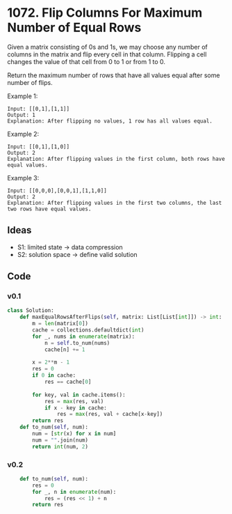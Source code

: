 # 1072. Flip Columns For Maximum Number of Equal Rows

Given a matrix consisting of 0s and 1s, we may choose any number of columns in the matrix and flip every cell in that column.  Flipping a cell changes the value of that cell from 0 to 1 or from 1 to 0.

Return the maximum number of rows that have all values equal after some number of flips.

 

Example 1:

```
Input: [[0,1],[1,1]]
Output: 1
Explanation: After flipping no values, 1 row has all values equal.
```

Example 2:

```
Input: [[0,1],[1,0]]
Output: 2
Explanation: After flipping values in the first column, both rows have equal values.
```

Example 3:

```
Input: [[0,0,0],[0,0,1],[1,1,0]]
Output: 2
Explanation: After flipping values in the first two columns, the last two rows have equal values.
```

## Ideas

- S1: limited state -> data compression
- S2: solution space -> define valid solution 

## Code 

### v0.1

``` python
class Solution:
    def maxEqualRowsAfterFlips(self, matrix: List[List[int]]) -> int:
        m = len(matrix[0])
        cache = collections.defaultdict(int)
        for _, nums in enumerate(matrix):
            n = self.to_num(nums)
            cache[n] += 1
            
        x = 2**m - 1
        res = 0
        if 0 in cache:
            res == cache[0]
        
        for key, val in cache.items():
            res = max(res, val)
            if x - key in cache:
                res = max(res, val + cache[x-key])
        return res 
    def to_num(self, num):
        num = [str(x) for x in num]
        num = "".join(num)
        return int(num, 2)
```

### v0.2 

``` python
    def to_num(self, num):
        res = 0
        for _, n in enumerate(num):
            res = (res << 1) + n 
        return res
```